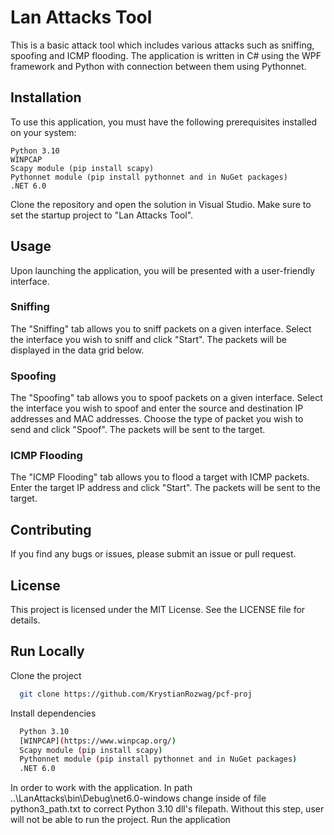


# Lan Attacks Tool

This is a basic attack tool which includes various attacks such as sniffing, spoofing and ICMP flooding. The application is written in C# using the WPF framework and Python with connection between them using Pythonnet.
## Installation

To use this application, you must have the following prerequisites installed on your system:

    Python 3.10
    WINPCAP
    Scapy module (pip install scapy)
    Pythonnet module (pip install pythonnet and in NuGet packages)
    .NET 6.0

Clone the repository and open the solution in Visual Studio. Make sure to set the startup project to "Lan Attacks Tool".
## Usage

Upon launching the application, you will be presented with a user-friendly interface.
### Sniffing

The "Sniffing" tab allows you to sniff packets on a given interface. Select the interface you wish to sniff and click "Start". The packets will be displayed in the data grid below.
### Spoofing

The "Spoofing" tab allows you to spoof packets on a given interface. Select the interface you wish to spoof and enter the source and destination IP addresses and MAC addresses. Choose the type of packet you wish to send and click "Spoof". The packets will be sent to the target.
### ICMP Flooding

The "ICMP Flooding" tab allows you to flood a target with ICMP packets. Enter the target IP address and click "Start". The packets will be sent to the target.
## Contributing

If you find any bugs or issues, please submit an issue or pull request.
## License

This project is licensed under the MIT License. See the LICENSE file for details.
## Run Locally

Clone the project

```bash
  git clone https://github.com/KrystianRozwag/pcf-proj
```

Install dependencies

```bash
  Python 3.10
  [WINPCAP](https://www.winpcap.org/)
  Scapy module (pip install scapy)
  Pythonnet module (pip install pythonnet and in NuGet packages)
  .NET 6.0
```
In order to work with the application. In path ..\LanAttacks\bin\Debug\net6.0-windows change inside of file python3_path.txt to correct Python 3.10 dll's filepath. Without this step, user will not be able to run the project.
Run the application
